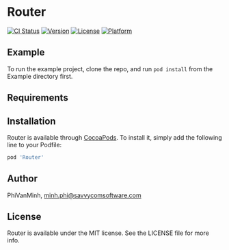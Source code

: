 # Router

[![CI Status](https://img.shields.io/travis/PhiVanMinh/Router.svg?style=flat)](https://travis-ci.org/PhiVanMinh/Router)
[![Version](https://img.shields.io/cocoapods/v/Router.svg?style=flat)](https://cocoapods.org/pods/Router)
[![License](https://img.shields.io/cocoapods/l/Router.svg?style=flat)](https://cocoapods.org/pods/Router)
[![Platform](https://img.shields.io/cocoapods/p/Router.svg?style=flat)](https://cocoapods.org/pods/Router)

## Example

To run the example project, clone the repo, and run `pod install` from the Example directory first.

## Requirements

## Installation

Router is available through [CocoaPods](https://cocoapods.org). To install
it, simply add the following line to your Podfile:

```ruby
pod 'Router'
```

## Author

PhiVanMinh, minh.phi@savvycomsoftware.com

## License

Router is available under the MIT license. See the LICENSE file for more info.
